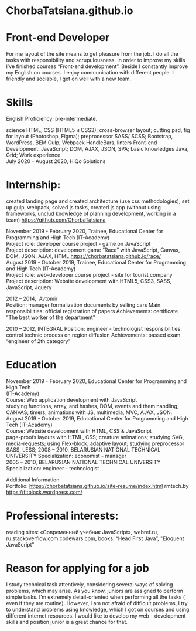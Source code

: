 # ChorbaTatsiana.github.io

# Front-end Developer  

For me layout of the site means to get pleasure from the job. I do all the tasks with responsibility and scrupulousness. In order to improve my skills I’ve finished courses “Front-end development”. Beside I constantly improve my English on courses. I enjoy communication with different people.  I friendly and sociable, I get on well with a new team.  
# Skills  
English Proficiency: pre-intermediate.

science HTML‚ CSS (HTML5 и CSS3);
cross-browser layout;
cutting psd, fig for layout (Photoshop, Figma);
preprocessor SASS/ SCSS;
Bootstrap, WordPress, BEМ 
Gulp, Webpack
HandleBars, linters
Front-end Development:
JavaScript;
DOM, AJAX, JSON, SPA;
basic knowledges Java, Grid;
Work experience  
July 2020 - August 2020​, ​HiQo Solutions
# Internship: 
created landing page and created architecture (use css  methodologies), set up gulp, webpack, solved js tasks, created js app (without using frameworks, unclud knowledge of planning development, working in a team) https://github.com/ChorbaTatsiana

November 2019 - February 2020, Trainee, Educational Center for Programming and High Tech (IT-Academy)  
Project role: developer course project - game on JavaScript  
Project description: development  game “Race” with JavaScript, Canvas, DOM, JSON, AJAX, HTML https://chorbatatsiana.github.io/race/  
August 2019 - October 2019, Trainee, Educational Center for Programming and High Tech (IT-Academy)  
Project role: web-developer course project - site  for tourist company
Project 	description: 	Website 	development 	with ​HTML5, 	CSS3, 	SASS, 	​JavaScript, Jquery
 
2012 – 2014,​ ​ Avtomir  
Position: manager formalization documents by selling cars  Main responsibilities:  official registration of papers
Achievements:  certificate “The best worker of the department” 
  
2010 – 2012, INTEGRAL
Position:  ​engineer - technologist 
responsibilities:  control technic process on region diffusion
Achievements:  passed exam “engineer of 2th category”  

# Education  
November 2019 - February 2020​, ​Educational Center for Programming and High Tech  
(IT-Academy)  
Course: Web application development with JavaScript  
studying functions, array, and hashes, DOM, events and them handling, CANVAS, timers, animations with JS, multimedia, MVC, AJAX, JSON.
August 2019 - October 2019, Educational Center for Programming and High Tech (IT-Academy)  
Course: Website development with HTML, СSS & JavaScript  
page-proofs layouts with HTML, CSS; creature animations; studying SVG, media-requests;  using Flex-block, adaptive layout; studying preprocessor SASS, LESS;
2008 – 2010, BELARUSIAN NATIONAL TECHNICAL UNIVERSITY
Specialization: economist - manager  
2005 – 2010, BELARUSIAN NATIONAL TECHNICAL UNIVERSITY
Specialization: engineer - technologist  

Additional Information  
Portfolio: 	https://chorbatatsiana.github.io/site-resume/index.html
rmtech.by
https://fitblock.wordpress.com/
# Professional interests:
reading sites: ​«Современный учебник JavaScript»​,  ​webref.ru​, ru.stackoverflow.com codewars.com, books: “Head First Java”, ​"​Eloquent JavaScript​"  


# Reason for applying for a job  
I study technical task attentively, considering several ways of solving problems, which may arise. As you know, juniors are assigned to perform simple tasks. I’m extremely detail-oriented when performing all the tasks ( even if they are routine). However, I am not afraid of difficult problems, I try to understand problems using knowledge, which I got on courses and using different internet resources. I would like to develop my web - development skills and position junior is a great chance for that.
